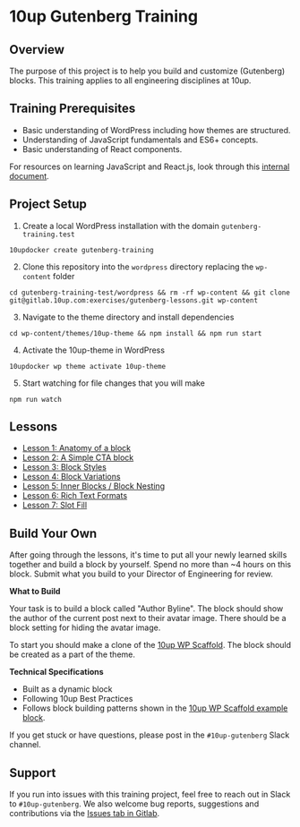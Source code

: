 # 10up Gutenberg Training

## Overview
The purpose of this project is to help you build and customize (Gutenberg) blocks. This training applies to all engineering disciplines at 10up.


## Training Prerequisites
* Basic understanding of WordPress including how themes are structured.
* Understanding of JavaScript fundamentals and ES6+ concepts.
* Basic understanding of React components.

For resources on learning JavaScript and React.js, look through this [internal document](https://internal.10up.com/docs/javascript-tutorials/).


## Project Setup
1. Create a local WordPress installation with the domain `gutenberg-training.test`
```
10updocker create gutenberg-training
```
2. Clone this repository into the `wordpress` directory replacing the `wp-content` folder
```
cd gutenberg-training-test/wordpress && rm -rf wp-content && git clone git@gitlab.10up.com:exercises/gutenberg-lessons.git wp-content
```
3. Navigate to the theme directory and install dependencies
```
cd wp-content/themes/10up-theme && npm install && npm run start
```
4. Activate the 10up-theme in WordPress
```
10updocker wp theme activate 10up-theme
```
5. Start watching for file changes that you will make
```
npm run watch
```


## Lessons
* [Lesson 1: Anatomy of a block](./lessons/01-overview.md)
* [Lesson 2: A Simple CTA block](./lessons/02-cta-lesson.md)
* [Lesson 3: Block Styles](./lessons/03-styles.md)
* [Lesson 4: Block Variations](./lessons/04-variations.md)
* [Lesson 5: Inner Blocks / Block Nesting](./lessons/05-inner-blocks.md)
* [Lesson 6: Rich Text Formats](./lessons/06-rich-text-formats.md)
* [Lesson 7: Slot Fill](./lessons/07-slot-fill.md)

## Build Your Own

After going through the lessons, it's time to put all your newly learned skills together and build a block by yourself. Spend no more than ~4 hours on this block. Submit what you build to your Director of Engineering for review.

__What to Build__

Your task is to build a block called "Author Byline". The block should show the author of the current post next to their avatar image. There should be a block setting for hiding the avatar image.

To start you should make a clone of the [10up WP Scaffold](https://github.com/10up/wp-scaffold). The block should be created as a part of the theme.

__Technical Specifications__

* Built as a dynamic block
* Following 10up Best Practices
* Follows block building patterns shown in the [10up WP Scaffold example block](https://github.com/10up/wp-scaffold/tree/trunk/themes/10up-theme/includes/blocks/example-block).

If you get stuck or have questions, please post in the `#10up-gutenberg` Slack channel.


## Support
If you run into issues with this training project, feel free to reach out in Slack to `#10up-gutenberg`. We also welcome bug reports, suggestions and contributions via the [Issues tab in Gitlab](https://gitlab.10up.com/exercises/gutenberg-lessons/-/issues).
